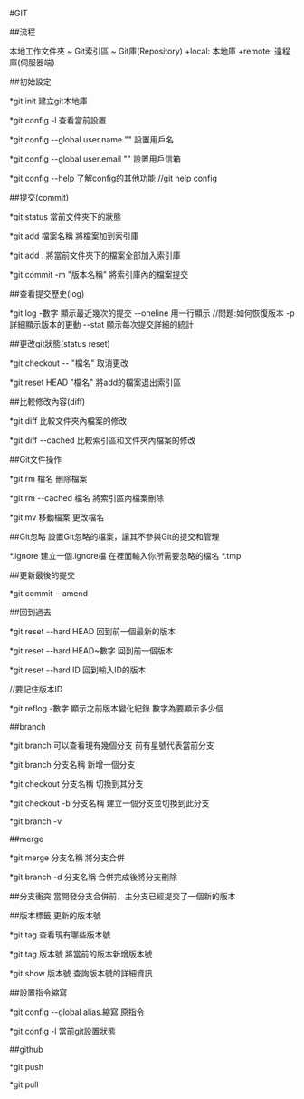 #GIT

##流程

本地工作文件夾
~
Git索引區
~
Git庫(Repository)
 +local: 本地庫
 +remote: 遠程庫(伺服器端)


##初始設定


*git init
建立git本地庫

*git config -l
查看當前設置

*git config --global user.name ""
設置用戶名

*git config --global user.email ""
設置用戶信箱

*git config --help
了解config的其他功能
//git help config


##提交(commit)

*git status
當前文件夾下的狀態

*git add 檔案名稱
將檔案加到索引庫

*git add .
將當前文件夾下的檔案全部加入索引庫 

*git commit -m "版本名稱"
將索引庫內的檔案提交


##查看提交歷史(log)

*git log
-數字
顯示最近幾次的提交
--oneline
用一行顯示
//問題:如何恢復版本
-p
詳細顯示版本的更動
--stat
顯示每次提交詳細的統計


##更改git狀態(status reset)


*git checkout -- "檔名"
取消更改

*git reset HEAD "檔名"
將add的檔案退出索引區



##比較修改內容(diff)


*git diff
比較文件夾內檔案的修改

*git diff --cached
 比較索引區和文件夾內檔案的修改



##Git文件操作

*git rm 檔名
刪除檔案

*git  rm --cached 檔名
將索引區內檔案刪除


*git mv 
移動檔案
更改檔名


 
##Git忽略
設置Git忽略的檔案，讓其不參與Git的提交和管理

*.ignore
建立一個.ignore檔
在裡面輸入你所需要忽略的檔名  *.tmp



##更新最後的提交

*git commit --amend



##回到過去

*git reset --hard HEAD 
回到前一個最新的版本

*git reset --hard HEAD~數字
回到前一個版本

*git reset --hard ID 
回到輸入ID的版本

//要記住版本ID

*git reflog -數字
顯示之前版本變化紀錄
數字為要顯示多少個


##branch

*git branch
可以查看現有幾個分支
前有星號代表當前分支

*git branch 分支名稱
新增一個分支

*git checkout 分支名稱
切換到其分支

*git checkout -b 分支名稱
建立一個分支並切換到此分支

*git branch -v

##merge

*git merge 分支名稱
將分支合併

*git branch -d 分支名稱
合併完成後將分支刪除



##分支衝突
當開發分支合併前，主分支已經提交了一個新的版本


##版本標籤
更新的版本號


*git tag 
查看現有哪些版本號

*git tag 版本號
將當前的版本新增版本號

*git show 版本號
查詢版本號的詳細資訊



##設置指令縮寫

*git config --global alias.縮寫 原指令

*git config -l 
當前git設置狀態


##github


*git push

*git pull


